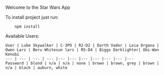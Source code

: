 Welcome to the Star Wars App

To install project just run:

```
    npm install
```

Available Users:

    User | Luke Skywalker | C-3PO | R2-D2 | Darth Vader | Leia Organa | Owen Lars | Beru Whitesun lars | R5-D4 | Biggs Darklighter| Obi-Wan Kenobi
    --- | --- | --- | --- |--- |--- |--- |--- |--- |--- |--- 
    Password | blond | n/a | n/a | none | brown | brown, grey | brown | n/a | black | auburn, white
